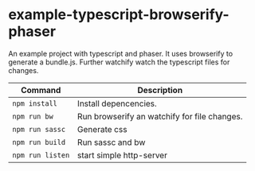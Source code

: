 # example-typescript-browserify-phaser
An example project with typescript and phaser. It uses browserify to generate a bundle.js. Further watchify watch the typescript files for changes.

| Command | Description |
|---------|-------------|
| `npm install` | Install depencencies. |
| `npm run bw` | Run browserify an watchify for file changes. |
| `npm run sassc` | Generate css |
| `npm run build` | Run sassc and bw |
| `npm run listen` | start simple http-server |
